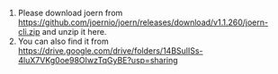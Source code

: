 1. Please download joern from https://github.com/joernio/joern/releases/download/v1.1.260/joern-cli.zip and unzip it here.
2. You can also find it from https://drive.google.com/drive/folders/14BSulISs-4luX7VKg0oe98OIwzTqGyBE?usp=sharing